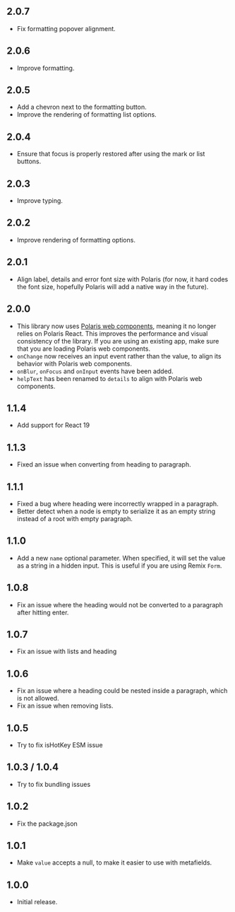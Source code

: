 ## 2.0.7

- Fix formatting popover alignment.

## 2.0.6

- Improve formatting.

## 2.0.5

- Add a chevron next to the formatting button.
- Improve the rendering of formatting list options.

## 2.0.4

- Ensure that focus is properly restored after using the mark or list buttons.

## 2.0.3

- Improve typing.

## 2.0.2

- Improve rendering of formatting options.

## 2.0.1

- Align label, details and error font size with Polaris (for now, it hard codes the font size, hopefully Polaris will add a native way in the future).

## 2.0.0

- This library now uses [Polaris web components](https://shopify.dev/docs/api/app-home), meaning it no longer relies on Polaris React. This improves the performance and visual consistency of the library. If you are using an existing app, make sure that you are loading Polaris web components.
- `onChange` now receives an input event rather than the value, to align its behavior with Polaris web components.
- `onBlur`, `onFocus` and `onInput` events have been added.
- `helpText` has been renamed to `details` to align with Polaris web components.

## 1.1.4

- Add support for React 19

## 1.1.3

- Fixed an issue when converting from heading to paragraph.

## 1.1.1

- Fixed a bug where heading were incorrectly wrapped in a paragraph.
- Better detect when a node is empty to serialize it as an empty string instead of a root with empty paragraph.

## 1.1.0

- Add a new `name` optional parameter. When specified, it will set the value as a string in a hidden input. This is useful if you are using Remix `Form`.

## 1.0.8

- Fix an issue where the heading would not be converted to a paragraph after hitting enter.

## 1.0.7

- Fix an issue with lists and heading

## 1.0.6

- Fix an issue where a heading could be nested inside a paragraph, which is not allowed.
- Fix an issue when removing lists.

## 1.0.5

- Try to fix isHotKey ESM issue

## 1.0.3 / 1.0.4

- Try to fix bundling issues

## 1.0.2

- Fix the package.json

## 1.0.1

- Make `value` accepts a null, to make it easier to use with metafields.

## 1.0.0

- Initial release.